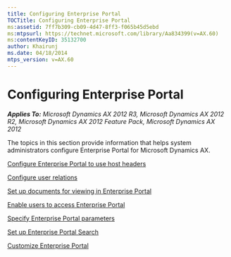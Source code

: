 ```yaml
---
title: Configuring Enterprise Portal
TOCTitle: Configuring Enterprise Portal
ms:assetid: 7ff7b309-cb09-4d47-8ff3-f065b45d5ebd
ms:mtpsurl: https://technet.microsoft.com/library/Aa834399(v=AX.60)
ms:contentKeyID: 35132700
author: Khairunj
ms.date: 04/18/2014
mtps_version: v=AX.60
---
```


# Configuring Enterprise Portal 


_**Applies To:** Microsoft Dynamics AX 2012 R3, Microsoft Dynamics AX 2012 R2, Microsoft Dynamics AX 2012 Feature Pack, Microsoft Dynamics AX 2012_

The topics in this section provide information that helps system administrators configure Enterprise Portal for Microsoft Dynamics AX.

[Configure Enterprise Portal to use host headers](configure-enterprise-portal-to-use-host-headers.md)

[Configure user relations](configure-user-relations.md)

[Set up documents for viewing in Enterprise Portal](set-up-documents-for-viewing-in-enterprise-portal.md)

[Enable users to access Enterprise Portal](enable-users-to-access-enterprise-portal.md)

[Specify Enterprise Portal parameters](specify-enterprise-portal-parameters.md)

[Set up Enterprise Portal Search](set-up-enterprise-portal-search.md)

[Customize Enterprise Portal](customize-enterprise-portal.md)

  


